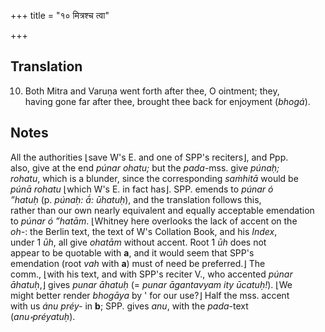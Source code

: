 +++
title = "१० मित्रश्च त्वा"

+++
## Translation
10. Both Mitra and Varuṇa went forth after thee, O ointment; they,  
having gone far after thee, brought thee back for enjoyment (*bhogá*).

## Notes
All the authorities ⌊save W's E. and one of SPP's reciters⌋, and Ppp.  
also, give at the end *púnar ohatu;* but the *pada*-mss. give *púnaḥ;  
rohatu*, which is a blunder, since the corresponding *saṁhitā* would be  
*púnā rohatu* ⌊which W's E. in fact has⌋. SPP. emends to *púnar ó  
”hatuḥ* (p. *púnaḥ: ā́: ūhatuḥ*), and the translation follows this,  
rather than our own nearly equivalent and equally acceptable emendation  
to *púnar ó ”hatām*. ⌊Whitney here overlooks the lack of accent on the  
*oh-*: the Berlin text, the text of W's Collation Book, and his *Index*,  
under 1 *ūh*, all give *ohatām* without accent. Root 1 *ūh* does not  
appear to be quotable with **a**, and it would seem that SPP's  
emendation (root *vah* with **a**) must of need be preferred.⌋ The  
comm., ⌊with his text, and with SPP's reciter V., who accented *púnar  
āhatuḥ*,⌋ gives *punar āhatuḥ* (= *punar āgantavyam ity ūcatuḥ!*). ⌊We  
might better render *bhogāya* by ' for our use?⌋ Half the mss. accent  
with us *ánu préy-* in **b**; SPP. gives *anu*, with the *pada*-text  
(*anu॰préyatuḥ*).
